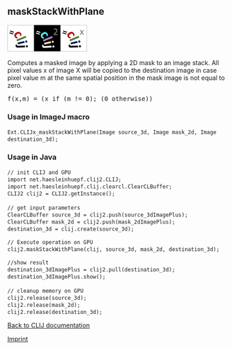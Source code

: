 ## maskStackWithPlane
<img src="images/mini_clij1_logo.png"/><img src="images/mini_clij2_logo.png"/><img src="images/mini_clijx_logo.png"/>

Computes a masked image by applying a 2D mask to an image stack. All pixel values x of image X will be copied
to the destination image in case pixel value m at the same spatial position in the mask image is not equal to 
zero.

<pre>f(x,m) = (x if (m != 0); (0 otherwise))</pre>

### Usage in ImageJ macro
```
Ext.CLIJx_maskStackWithPlane(Image source_3d, Image mask_2d, Image destination_3d);
```


### Usage in Java
```
// init CLIJ and GPU
import net.haesleinhuepf.clij2.CLIJ;
import net.haesleinhuepf.clij.clearcl.ClearCLBuffer;
CLIJ2 clij2 = CLIJ2.getInstance();

// get input parameters
ClearCLBuffer source_3d = clij2.push(source_3dImagePlus);
ClearCLBuffer mask_2d = clij2.push(mask_2dImagePlus);
destination_3d = clij.create(source_3d);
```

```
// Execute operation on GPU
clij2.maskStackWithPlane(clij, source_3d, mask_2d, destination_3d);
```

```
//show result
destination_3dImagePlus = clij2.pull(destination_3d);
destination_3dImagePlus.show();

// cleanup memory on GPU
clij2.release(source_3d);
clij2.release(mask_2d);
clij2.release(destination_3d);
```


[Back to CLIJ documentation](https://clij.github.io/)

[Imprint](https://clij.github.io/imprint)

